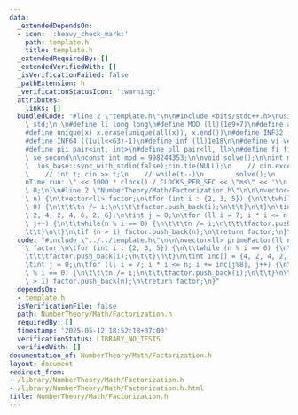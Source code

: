 ```yaml
---
data:
  _extendedDependsOn:
  - icon: ':heavy_check_mark:'
    path: template.h
    title: template.h
  _extendedRequiredBy: []
  _extendedVerifiedWith: []
  _isVerificationFailed: false
  _pathExtension: h
  _verificationStatusIcon: ':warning:'
  attributes:
    links: []
  bundledCode: "#line 2 \"template.h\"\n\n#include <bits/stdc++.h>\nusing namespace\
    \ std;\n \n#define ll long long\n#define MOD (ll)(1e9+7)\n#define all(x) (x).begin(),(x).end()\n\
    #define unique(x) x.erase(unique(all(x)), x.end())\n#define INF32 ((1ull<<31)-1)\n\
    #define INF64 ((1ull<<63)-1)\n#define inf (ll)1e18\n\n#define vi vector<int>\n\
    #define pii pair<int, int>\n#define pll pair<ll, ll>\n#define fi first\n#define\
    \ se second\n\nconst int mod = 998244353;\n\nvoid solve();\n\nint main(){\n  \
    \  ios_base::sync_with_stdio(false);cin.tie(NULL);\n    // cin.exceptions(cin.failbit);\n\
    \    // int t; cin >> t;\n    // while(t--)\n        solve();\n    cerr << \"\\\
    nTime run: \" << 1000 * clock() / CLOCKS_PER_SEC << \"ms\" << '\\n';\n    return\
    \ 0;\n}\n#line 2 \"NumberTheory/Math/Factorization.h\"\n\n\nvector<ll> primeFactor(ll\
    \ n) {\n\tvector<ll> factor;\n\tfor (int i : {2, 3, 5}) {\n\t\twhile (n % i ==\
    \ 0) {\n\t\t\tn /= i;\n\t\t\tfactor.push_back(i);\n\t\t}\n\t}\n\tint inc[] = {4,\
    \ 2, 4, 2, 4, 6, 2, 6};\n\tint j = 0;\n\tfor (ll i = 7; i * i <= n; i += inc[j%8],\
    \ j++) {\n\t\twhile(n % i == 0) {\n\t\t\tn /= i;\n\t\t\tfactor.push_back(i);\n\
    \t\t}\n\t}\n\tif (n > 1) factor.push_back(n);\n\treturn factor;\n}\n"
  code: "#include \"../../template.h\"\n\n\nvector<ll> primeFactor(ll n) {\n\tvector<ll>\
    \ factor;\n\tfor (int i : {2, 3, 5}) {\n\t\twhile (n % i == 0) {\n\t\t\tn /= i;\n\
    \t\t\tfactor.push_back(i);\n\t\t}\n\t}\n\tint inc[] = {4, 2, 4, 2, 4, 6, 2, 6};\n\
    \tint j = 0;\n\tfor (ll i = 7; i * i <= n; i += inc[j%8], j++) {\n\t\twhile(n\
    \ % i == 0) {\n\t\t\tn /= i;\n\t\t\tfactor.push_back(i);\n\t\t}\n\t}\n\tif (n\
    \ > 1) factor.push_back(n);\n\treturn factor;\n}"
  dependsOn:
  - template.h
  isVerificationFile: false
  path: NumberTheory/Math/Factorization.h
  requiredBy: []
  timestamp: '2025-05-12 18:52:18+07:00'
  verificationStatus: LIBRARY_NO_TESTS
  verifiedWith: []
documentation_of: NumberTheory/Math/Factorization.h
layout: document
redirect_from:
- /library/NumberTheory/Math/Factorization.h
- /library/NumberTheory/Math/Factorization.h.html
title: NumberTheory/Math/Factorization.h
---
```

